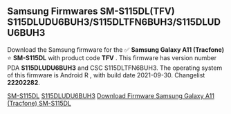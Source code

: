 <h2>Samsung Firmwares SM-S115DL(TFV) S115DLUDU6BUH3/S115DLTFN6BUH3/S115DLUDU6BUH3</h2>
Download the Samsung firmware for the ✅ <strong>Samsung Galaxy A11 (Tracfone) </strong> ⭐ <strong>SM-S115DL</strong> with product code <strong>TFV</strong> . This firmware has version number PDA <strong>S115DLUDU6BUH3</strong> and CSC S115DLTFN6BUH3. The operating system of this firmware is Android R , with build date 2021-09-30. Changelist <strong>22202282</strong>.


[SM-S115DL](https://samfirm.shop/samsung/model/SM-S115DL)
[S115DLUDU6BUH3](https://samfirm.shop/samsung/pda/S115DLUDU6BUH3)
[Download Firmware Samsung Galaxy A11 (Tracfone) SM-S115DL](https://samfirm.shop/samsung/firmware/461451)
